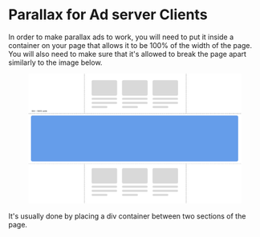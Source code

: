 # Parallax for Ad server Clients

In order to make parallax ads to work, you will need to put it inside a container on your page that allows it to be 100% of the width of the page. You will also need to make sure that it's allowed to break the page apart similarly to the image below.

<figure><img src="../.gitbook/assets/image (1) (1).png" alt=""><figcaption></figcaption></figure>

It's usually done by placing a div container between two sections of the page.

